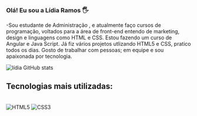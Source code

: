 ### Olá! Eu sou a Lídia Ramos 🖐

-Sou estudante de Administração , e atualmente faço cursos de programação, voltados para a área de front-end entendo de marketing, design e linguagens como HTML e CSS. Estou fazendo um curso de Angular e Java 
Script. Já fiz vários projetos utlizando HTML5 e CSS, pratico todos os dias. Gosto de trabalhar com pessoas; em equipe e sou apaixonada por tecnologia.

![lídia GitHub stats](https://github-readme-stats.vercel.app/api?username=lidia-ramos&theme=dark&show_icons=true)
## Tecnologias mais utilizadas:
<div style="display:inline_block"><br>
 <img align="center" alt="HTML5" src="https://img.shields.io/badge/HTML-239120?style=for-the-badge&logo=html5&logoColor=white"/>
 <img align="center" alt="CSS3" src="https://img.shields.io/badge/CSS-239120?&style=for-the-badge&logo=css3&logoColor=white"
</div>
          
